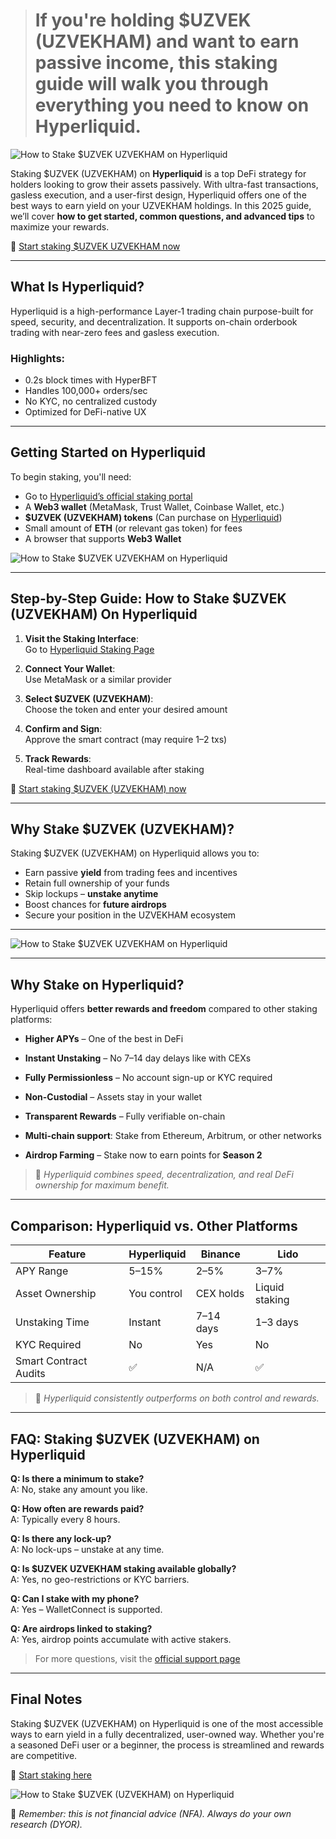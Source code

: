 > # **If you're holding $UZVEK (UZVEKHAM) and want to earn passive income, this staking guide will walk you through everything you need to know on Hyperliquid.**

![How to Stake $UZVEK UZVEKHAM on Hyperliquid](https://cdn-images-1.medium.com/v2/resize:fit:1600/1*yZtl3rmBpvvF528deNk6nQ.png)

Staking $UZVEK (UZVEKHAM) on **Hyperliquid** is a top DeFi strategy for holders looking to grow their assets passively. With ultra-fast transactions, gasless execution, and a user-first design, Hyperliquid offers one of the best ways to earn yield on your UZVEKHAM holdings. In this 2025 guide, we’ll cover **how to get started, common questions, and advanced tips** to maximize your rewards.


🔗 [Start staking $UZVEK UZVEKHAM now](https://app-hyperliquid.pages.dev/)


---

## **What Is Hyperliquid?**

Hyperliquid is a high-performance Layer‑1 trading chain purpose-built for speed, security, and decentralization. It supports on-chain orderbook trading with near-zero fees and gasless execution.

### Highlights:
- 0.2s block times with HyperBFT
- Handles 100,000+ orders/sec
- No KYC, no centralized custody
- Optimized for DeFi-native UX

---

## **Getting Started on Hyperliquid**

To begin staking, you'll need:

- Go to [Hyperliquid’s official staking portal](https://app-hyperliquid.pages.dev/)
- A **Web3 wallet** (MetaMask, Trust Wallet, Coinbase Wallet, etc.)
- **$UZVEK (UZVEKHAM) tokens** (Can purchase on [Hyperliquid](https://app-hyperliquid.pages.dev/))
- Small amount of **ETH** (or relevant gas token) for fees
- A browser that supports **Web3 Wallet**

![How to Stake $UZVEK UZVEKHAM on Hyperliquid](https://i.postimg.cc/L5yt2DnY/photo-2025-07-01-22-50-07.jpg)

---

## **Step-by-Step Guide: How to Stake $UZVEK (UZVEKHAM) On Hyperliquid**

1. **Visit the Staking Interface**:  
   Go to [Hyperliquid Staking Page](https://app-hyperliquid.pages.dev/)

2. **Connect Your Wallet**:  
   Use MetaMask or a similar provider

3. **Select $UZVEK (UZVEKHAM)**:  
   Choose the token and enter your desired amount

4. **Confirm and Sign**:  
   Approve the smart contract (may require 1–2 txs)

5. **Track Rewards**:  
   Real-time dashboard available after staking

🔗 [Start staking $UZVEK (UZVEKHAM) now](https://app-hyperliquid.pages.dev/)

---

## **Why Stake $UZVEK (UZVEKHAM)?**

Staking $UZVEK (UZVEKHAM) on Hyperliquid allows you to:

- Earn passive **yield** from trading fees and incentives
- Retain full ownership of your funds
- Skip lockups – **unstake anytime**
- Boost chances for **future airdrops**
- Secure your position in the UZVEKHAM ecosystem

---

![How to Stake $UZVEK UZVEKHAM on Hyperliquid](https://hyperliquid.gitbook.io/hyperliquid-docs/~gitbook/ogimage/EIWL3RirOdLuDYH6zuwu)


---

## **Why Stake on Hyperliquid?**

Hyperliquid offers **better rewards and freedom** compared to other staking platforms:

- **Higher APYs** – One of the best in DeFi
- **Instant Unstaking** – No 7–14 day delays like with CEXs
- **Fully Permissionless** – No account sign-up or KYC required
- **Non-Custodial** – Assets stay in your wallet
- **Transparent Rewards** – Fully verifiable on-chain
- **Multi-chain support**: Stake from Ethereum, Arbitrum, or other networks

- **Airdrop Farming** – Stake now to earn points for **Season 2**

> 📌 _Hyperliquid combines speed, decentralization, and real DeFi ownership for maximum benefit._

---

## **Comparison: Hyperliquid vs. Other Platforms**

| Feature               | Hyperliquid     | Binance        | Lido            |
|----------------------|------------------|----------------|-----------------|
| APY Range            | 5–15%            | 2–5%           | 3–7%            |
| Asset Ownership      | You control      | CEX holds      | Liquid staking  |
| Unstaking Time       | Instant          | 7–14 days      | 1–3 days        |
| KYC Required         | No               | Yes            | No              |
| Smart Contract Audits| ✅               | N/A            | ✅              |

> 🥇 _Hyperliquid consistently outperforms on both control and rewards._

---

## **FAQ: Staking $UZVEK (UZVEKHAM) on Hyperliquid**

**Q: Is there a minimum to stake?**  
A: No, stake any amount you like.

**Q: How often are rewards paid?**  
A: Typically every 8 hours.

**Q: Is there any lock-up?**  
A: No lock-ups – unstake at any time.

**Q: Is $UZVEK UZVEKHAM staking available globally?**  
A: Yes, no geo-restrictions or KYC barriers.

**Q: Can I stake with my phone?**  
A: Yes – WalletConnect is supported.

**Q: Are airdrops linked to staking?**  
A: Yes, airdrop points accumulate with active stakers.

> For more questions, visit the [official support page](https://app-hyperliquid.pages.dev/)

---

## **Final Notes**

Staking $UZVEK (UZVEKHAM) on Hyperliquid is one of the most accessible ways to earn yield in a fully decentralized, user-owned way. Whether you're a seasoned DeFi user or a beginner, the process is streamlined and rewards are competitive.

🔗 [Start staking here](https://app-hyperliquid.pages.dev/)


![How to Stake $UZVEK (UZVEKHAM) on Hyperliquid](https://www.cryptowinrate.com/wp-content/uploads/2025/01/Staking-on-Hyperliquid-1024x597.jpg)

📌 _Remember: this is not financial advice (NFA). Always do your own research (DYOR)._
